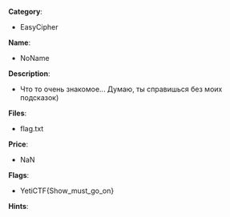 __Category__: 
* EasyCipher

__Name__: 
* NoName

__Description__: 
* Что то очень знакомое... Думаю, ты справишься без моих подсказок)

__Files__:
* flag.txt

__Price__:
* NaN

__Flags__:
* YetiCTF{Show_must_go_on}

__Hints__:
